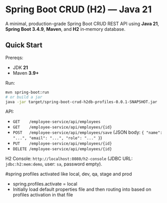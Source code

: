 # Spring Boot CRUD (H2) — Java 21

A minimal, production-grade Spring Boot CRUD REST API using **Java 21**, **Spring Boot 3.4.9**, **Maven**, and **H2** in‑memory database.

## Quick Start

Prereqs:
- JDK **21**
- Maven **3.9+**

Run:

```bash
mvn spring-boot:run
# or build a jar
java -jar target/spring-boot-crud-h2db-profiles-0.0.1-SNAPSHOT.jar
```

API:
- `GET    /employee-service/api/employees`
- `GET    /employee-service/api/employees/{id}`
- `POST   /employee-service/api/employees/save` (JSON body: `{ "name": "...", "email": "...", "role": "..." }`)
- `PUT    /employee-service/api/employees/{id}`
- `DELETE /employee-service/api/employees/{id}`

H2 Console: `http://localhost:8080/h2-console` (JDBC URL: `jdbc:h2:mem:demo`, user: `sa`, password empty).

#spring profiles activated like local, dev, qa, stage and prod
- spring.profiles.activate = local 
- Initially load default properties file and then routing into based on profiles activation in that file
